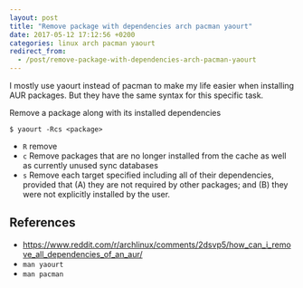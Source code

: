 ```yaml
---
layout: post
title: "Remove package with dependencies arch pacman yaourt"
date: 2017-05-12 17:12:56 +0200
categories: linux arch pacman yaourt
redirect_from:
  - /post/remove-package-with-dependencies-arch-pacman-yaourt
---
```


I mostly use yaourt instead of pacman to make my life easier when installing AUR packages. But they have the same syntax for this specific task.

Remove a package along with its installed dependencies

    $ yaourt -Rcs <package>

- `R` remove
- `c` Remove packages that are no longer installed from the cache as well as currently unused sync databases
- `s` Remove each target specified including all of their dependencies, provided that (A) they are not required by other packages; and (B) they were not explicitly installed by the user.

## References

- <https://www.reddit.com/r/archlinux/comments/2dsvp5/how_can_i_remove_all_dependencies_of_an_aur/>
- `man yaourt`
- `man pacman`